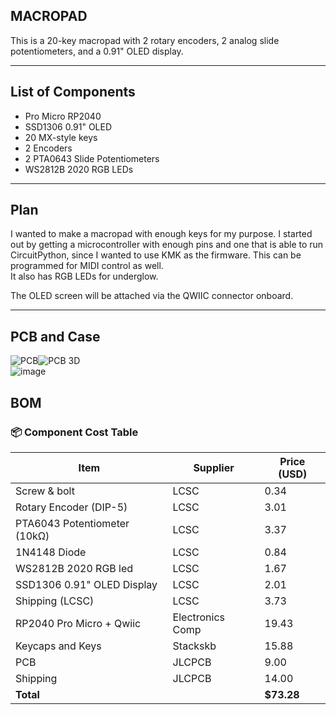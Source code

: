 ## MACROPAD

This is a 20-key macropad with 2 rotary encoders, 2 analog slide potentiometers, and a 0.91" OLED display.

---

## List of Components

- Pro Micro RP2040  
- SSD1306 0.91" OLED  
- 20 MX-style keys  
- 2 Encoders  
- 2 PTA0643 Slide Potentiometers  
- WS2812B 2020 RGB LEDs  

---

## Plan

I wanted to make a macropad with enough keys for my purpose. I started out by getting a microcontroller with enough pins and one that is able to run CircuitPython, since I wanted to use KMK as the firmware. This can be programmed for MIDI control as well.  
It also has RGB LEDs for underglow.

The OLED screen will be attached via the QWIIC connector onboard.

---

## PCB and Case

![PCB](https://github.com/user-attachments/assets/41598014-921c-4914-a805-9e94776da4a5)![PCB 3D](https://github.com/user-attachments/assets/eb6d715c-195a-485b-98dd-6f98de583ed2)  
![image](https://github.com/user-attachments/assets/85b6b427-408a-4585-9731-09c8eaae9825)

## BOM 
### 📦 Component Cost Table

| Item                             | Supplier         | Price (USD) |
|----------------------------------|------------------|-------------|
| Screw & bolt                     | LCSC             | 0.34        |
| Rotary Encoder (DIP-5)           | LCSC             | 3.01        |
| PTA6043 Potentiometer (10kΩ)     | LCSC             | 3.37        |
| 1N4148 Diode                     | LCSC             | 0.84        |
|WS2812B 2020 RGB led              | LCSC             | 1.67        |
|SSD1306 0.91" OLED Display       | LCSC             | 2.01        |
| Shipping (LCSC)                  | LCSC              |  3.73       |
| RP2040 Pro Micro + Qwiic        | Electronics Comp | 19.43       |
| Keycaps and Keys                | Stackskb         | 15.88       |
| PCB                              | JLCPCB           | 9.00        |
| Shipping                          | JLCPCB           | 14.00       |
| **Total**                        |                  | **$73.28**   |
